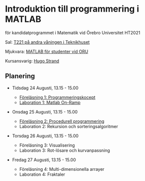 # Introduktion till programmering i MATLAB
för kandidatprogrammet i Matematik vid Örebro Universitet
HT2021

Sal: [T221 på andra våningen i Teknikhuset](https://use.mazemap.com/#v=1&center=15.249004,59.254194&zoom=18&zlevel=2&campusid=123&sharepoitype=poi&sharepoi=580271)

Mjukvara: [MATLAB för studenter vid ORU](https://www.oru.se/english/study/student-services/it-and-printing/it/software/matlab/)

Kursansvarig: [Hugo Strand](https://www.oru.se/personal/hugo_strand)

## Planering

- Tidsdag 24 Augusti, 13.15 - 15.00
  - [Föreläsning 1: Programmeringskocept](https://nbviewer.jupyter.org/urls/git.oru.se/hosd/matlab-intro-ht21/-/raw/master/F%C3%B6rel%C3%A4sning1.ipynb)
  - [Laboration 1: Matlab On-Ramp](https://se.mathworks.com/learn/tutorials/matlab-onramp.html)


- Onsdag 25 Augusti, 13.15 - 15.00
  - [Föreläsning 2: Procedurell programmering](https://nbviewer.jupyter.org/urls/git.oru.se/hosd/matlab-intro-ht21/-/raw/master/F%C3%B6rel%C3%A4sning2.ipynb)
  - Laboration 2: Rekursion och sorteringsalgoritmer


- Torsdag 26 Augusti, 13.15 - 15.00
  - Föreläsning 3: Visualisering
  - Laboration 3: Rot-lösare och kurvanpassning


- Fredag 27 Augusti, 13.15 - 15.00
  - Föreläsning 4: Multi-dimensionella arrayer
  - Laboration 4: Fraktaler
